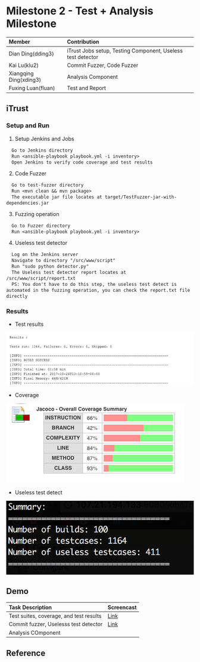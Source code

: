# Milestone 2 - Test + Analysis Milestone #


| Member                 | Contribution |
| :---                   | :---         |
| Dian Ding(dding3)      | iTrust Jobs setup, Testing Component, Useless test detector |
| Kai Lu(klu2)           | Commit Fuzzer, Code Fuzzer |
| Xiangqing Ding(xding3) | Analysis Component |
| Fuxing Luan(fluan)     | Test and Report |



## iTrust ##

### Setup and Run ###
1. Setup Jenkins and Jobs

  ```
    Go to Jenkins directory
    Run <ansible-playbook playbook.yml -i inventory>
    Open Jenkins to verify code coverage and test results
  ```

2. Code Fuzzer

  ```
    Go to test-fuzzer directory
    Run <mvn clean && mvn package>
    The executable jar file locates at target/TestFuzzer-jar-with-dependencies.jar
  ```

3. Fuzzing operation

  ```
    Go to Fuzzer directory
    Run <ansible-playbook playbook.yml -i inventory>  
  ```

4. Useless test detector
  
  ```
    Log on the Jenkins server
    Navigate to directory "/src/www/script"
    Run "sudo python detector.py"
    The Useless test detector report locates at /src/www/script/report.txt
    PS: You don't have to do this step, the useless test detect is automated in the fuzzing operation, you can check the report.txt file directly
  ```
  
### Results ###
* Test results  

![coverage](test-result.png)  

* Coverage  

![coverage](coverage-summary.png)  

* Useless test detect  

![coverage](useless-test.png)  


## Demo ##

| Task Description       | Screencast |
| :---                   | :---         |
| Test suites, coverage, and test results      | [Link](https://youtu.be/HnLdSuTxcw4) |
| Commit fuzzer, Uselesss test detector        | [Link](https://youtu.be/K9vi80O5OqA) |
| Analysis COmponent						   | 										|		




## Reference ##
